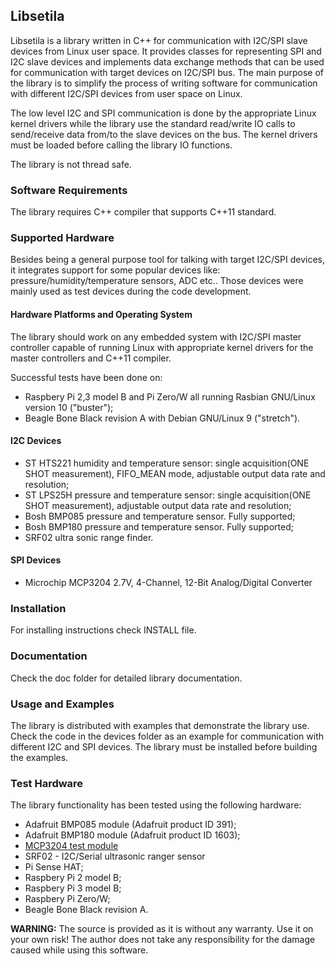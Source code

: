 ## Libsetila

Libsetila is a library written in C++ for communication with I2C/SPI slave devices from Linux user space. It provides classes for representing SPI and I2C slave devices and implements data exchange methods that can be used for communication with target devices on I2C/SPI bus. The main purpose of the library is to simplify the process of writing software for communication with different I2C/SPI devices from user space on Linux.

The low level I2C and SPI communication is done by the appropriate Linux kernel drivers while the library use the standard read/write IO calls to send/receive data from/to the slave devices on the bus. The kernel drivers must be loaded before calling the library IO functions.

The library is not thread safe. 

### Software Requirements

The library requires C++ compiler that supports C++11 standard.

### Supported Hardware

Besides being a general purpose tool for talking with target I2C/SPI devices, it integrates support for some popular devices like: pressure/humidity/temperature sensors, ADC etc.. Those devices were mainly used as test devices during the code development. 

#### Hardware Platforms and Operating System

The library should work on any embedded system with I2C/SPI master controller capable of running Linux with appropriate kernel drivers for the master controllers and C++11 compiler.

Successful tests have been done on:
- Raspbery Pi 2,3 model B and Pi Zero/W all running Rasbian GNU/Linux version 10 ("buster");
- Beagle Bone Black revision A with Debian GNU/Linux 9 ("stretch").

#### I2C Devices

- ST HTS221 humidity and temperature sensor: single acquisition(ONE SHOT measurement), FIFO_MEAN mode, adjustable output data rate and resolution;
- ST LPS25H pressure and temperature sensor: single acquisition(ONE SHOT measurement), adjustable output data rate and resolution;
- Bosh BMP085 pressure and temperature sensor. Fully supported;
- Bosh BMP180 pressure and temperature sensor. Fully supported;
- SRF02 ultra sonic range finder.

#### SPI Devices

- Microchip MCP3204 2.7V, 4-Channel, 12-Bit Analog/Digital Converter

### Installation

For installing instructions check INSTALL file.

### Documentation

Check the doc folder for detailed library documentation.

### Usage and Examples

The library is distributed with examples that demonstrate the library use. Check the code in the devices folder
as an example for communication with different I2C and SPI devices.
The library must be installed before building the examples.

### Test Hardware

The library functionality has been tested using the following hardware:

- Adafruit BMP085 module (Adafruit product ID 391);
- Adafruit BMP180 module (Adafruit product ID 1603);
- [MCP3204 test module](https://github.com/positronic57/libmcp3204/tree/master/example/hardware) 
- SRF02 - I2C/Serial ultrasonic ranger sensor
- Pi Sense HAT;
- Raspbery Pi 2 model B;
- Raspbery Pi 3 model B;
- Raspbery Pi Zero/W;
- Beagle Bone Black revision A.


**WARNING:** 
The source is provided as it is without any warranty. Use it on your own risk!
The author does not take any responsibility for the damage caused while using this software.

